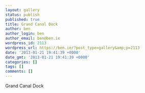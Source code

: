 ```yaml
---
layout: gallery
status: publish
published: true
title: Grand Canal Dock
author: ben
author_login: ben
author_email: ben@ben.ie
wordpress_id: 2113
wordpress_url: https://ben.ie/?post_type=gallery&amp;p=2113
date: '2013-01-21 19:41:39 +0000'
date_gmt: '2013-01-21 19:41:39 +0000'
categories: []
tags: []
comments: []
---
```

<p>Grand Canal Dock</p>
